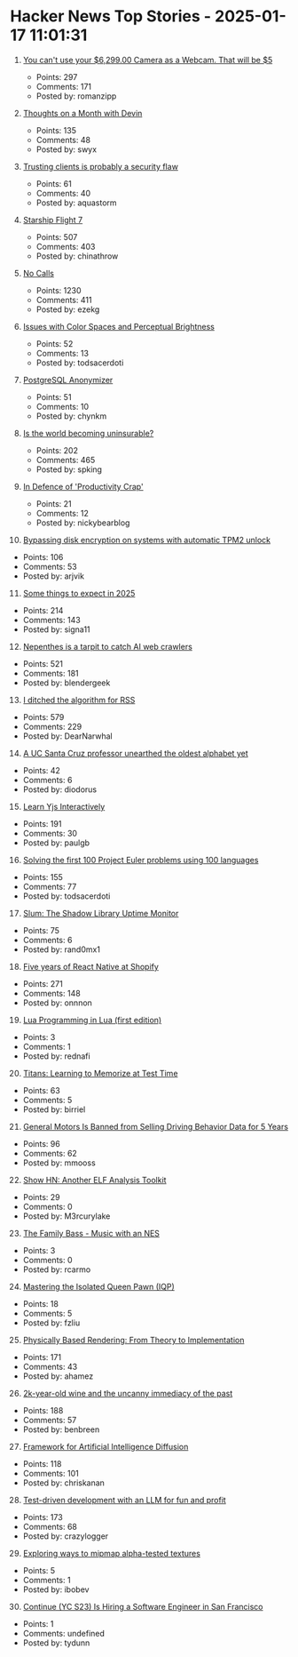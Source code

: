 # Hacker News Top Stories - 2025-01-17 11:01:31

1. [You can't use your $6,299.00 Camera as a Webcam. That will be $5](https://romanzipp.com/blog/no-you-cant-use-your-6299-canon-camera-as-a-webcam)
   - Points: 297
   - Comments: 171
   - Posted by: romanzipp

2. [Thoughts on a Month with Devin](https://www.answer.ai/posts/2025-01-08-devin.html)
   - Points: 135
   - Comments: 48
   - Posted by: swyx

3. [Trusting clients is probably a security flaw](https://liberda.nl/weblog/trust-no-client/)
   - Points: 61
   - Comments: 40
   - Posted by: aquastorm

4. [Starship Flight 7](https://www.spacex.com/launches/mission/?missionId=starship-flight-7?submit)
   - Points: 507
   - Comments: 403
   - Posted by: chinathrow

5. [No Calls](https://keygen.sh/blog/no-calls/)
   - Points: 1230
   - Comments: 411
   - Posted by: ezekg

6. [Issues with Color Spaces and Perceptual Brightness](https://johnaustin.io/articles/2025/issues-with-cielab-and-perceptual-brightness)
   - Points: 52
   - Comments: 13
   - Posted by: todsacerdoti

7. [PostgreSQL Anonymizer](https://postgresql-anonymizer.readthedocs.io/en/stable/)
   - Points: 51
   - Comments: 10
   - Posted by: chynkm

8. [Is the world becoming uninsurable?](https://charleshughsmith.substack.com/p/is-the-world-becoming-uninsurable)
   - Points: 202
   - Comments: 465
   - Posted by: spking

9. [In Defence of 'Productivity Crap'](https://nicky.bearblog.dev/in-defence-of-productivity-crap/)
   - Points: 21
   - Comments: 12
   - Posted by: nickybearblog

10. [Bypassing disk encryption on systems with automatic TPM2 unlock](https://oddlama.org/blog/bypassing-disk-encryption-with-tpm2-unlock/)
   - Points: 106
   - Comments: 53
   - Posted by: arjvik

11. [Some things to expect in 2025](https://lwn.net/Articles/1003780/)
   - Points: 214
   - Comments: 143
   - Posted by: signa11

12. [Nepenthes is a tarpit to catch AI web crawlers](https://zadzmo.org/code/nepenthes/)
   - Points: 521
   - Comments: 181
   - Posted by: blendergeek

13. [I ditched the algorithm for RSS](https://joeyehand.com/blog/2025/01/15/i-ditched-the-algorithm-for-rssand-you-should-too/)
   - Points: 579
   - Comments: 229
   - Posted by: DearNarwhal

14. [A UC Santa Cruz professor unearthed the oldest alphabet yet](https://www.universityofcalifornia.edu/news/how-uc-santa-cruz-professor-unearthed-oldest-alphabet-yet)
   - Points: 42
   - Comments: 6
   - Posted by: diodorus

15. [Learn Yjs Interactively](https://learn.yjs.dev/)
   - Points: 191
   - Comments: 30
   - Posted by: paulgb

16. [Solving the first 100 Project Euler problems using 100 languages](https://github.com/jaredkrinke/100-languages)
   - Points: 155
   - Comments: 77
   - Posted by: todsacerdoti

17. [Slum: The Shadow Library Uptime Monitor](https://open-slum.org/)
   - Points: 75
   - Comments: 6
   - Posted by: rand0mx1

18. [Five years of React Native at Shopify](https://shopify.engineering/five-years-of-react-native-at-shopify)
   - Points: 271
   - Comments: 148
   - Posted by: onnnon

19. [Lua Programming in Lua (first edition)](https://www.lua.org/pil/contents.html)
   - Points: 3
   - Comments: 1
   - Posted by: rednafi

20. [Titans: Learning to Memorize at Test Time](https://arxiv.org/abs/2501.00663)
   - Points: 63
   - Comments: 5
   - Posted by: birriel

21. [General Motors Is Banned from Selling Driving Behavior Data for 5 Years](https://www.nytimes.com/2025/01/16/technology/general-motors-driving-data-settlement.html)
   - Points: 96
   - Comments: 62
   - Posted by: mmooss

22. [Show HN: Another ELF Analysis Toolkit](https://github.com/M3rcuryLake/Nyxelf)
   - Points: 29
   - Comments: 0
   - Posted by: M3rcurylake

23. [The Family Bass - Music with an NES](https://www.linusakesson.net/music/family-bass/index.php)
   - Points: 3
   - Comments: 0
   - Posted by: rcarmo

24. [Mastering the Isolated Queen Pawn (IQP)](https://lichess.org/@/hari2209/blog/mastering-the-isolated-queen-pawn-iqp-an-in-depth-guide/0qxcMAbV)
   - Points: 18
   - Comments: 5
   - Posted by: fzliu

25. [Physically Based Rendering: From Theory to Implementation](https://pbr-book.org)
   - Points: 171
   - Comments: 43
   - Posted by: ahamez

26. [2k-year-old wine and the uncanny immediacy of the past](https://resobscura.substack.com/p/2000-year-old-wine-and-the-uncanny)
   - Points: 188
   - Comments: 57
   - Posted by: benbreen

27. [Framework for Artificial Intelligence Diffusion](https://www.federalregister.gov/documents/2025/01/15/2025-00636/framework-for-artificial-intelligence-diffusion)
   - Points: 118
   - Comments: 101
   - Posted by: chriskanan

28. [Test-driven development with an LLM for fun and profit](https://blog.yfzhou.fyi/posts/tdd-llm/)
   - Points: 173
   - Comments: 68
   - Posted by: crazylogger

29. [Exploring ways to mipmap alpha-tested textures](https://lisyarus.github.io/blog/posts/exploring-ways-to-mipmap-alpha-tested-textures.html)
   - Points: 5
   - Comments: 1
   - Posted by: ibobev

30. [Continue (YC S23) Is Hiring a Software Engineer in San Francisco](https://www.ycombinator.com/companies/continue/jobs/smcxRnM-software-engineer)
   - Points: 1
   - Comments: undefined
   - Posted by: tydunn

